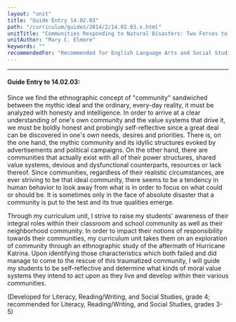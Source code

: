 ```yaml
---
layout: "unit"
title: "Guide Entry 14.02.03"
path: "/curriculum/guides/2014/2/14.02.03.x.html"
unitTitle: "Communities Responding to Natural Disasters: Two Forces to be Reckoned With"
unitAuthor: "Mary C. Elmore"
keywords: ""
recommendedFor: "Recommended for English Language Arts and Social Studies, grades 3-5"
---
```

<body>
<hr/>
<h4>
Guide Entry to 14.02.03:
</h4>
<p>
Since we find the ethnographic concept of "community" sandwiched between the mythic ideal and the ordinary, every-day reality, it must be analyzed with honesty and intelligence. In order to arrive at a clear understanding of one's own community and the value systems that drive it, we must be boldly honest and probingly self-reflective since a great deal can be discovered in one's own needs, desires and priorities. There is, on the one hand, the mythic community and its idyllic structures evoked by advertisements and political campaigns. On the other hand, there are communities that actually exist with all of their power structures, shared value systems, devious and dysfunctional counterparts, resources or lack thereof. Since communities, regardless of their realistic circumstances, are ever striving to be that ideal community, there seems to be a tendency in human behavior to look away from what is in order to focus on what could or should be. It is sometimes only in the face of absolute disaster that a community is put to the test and its true qualities emerge.
</p>
<p>
Through my curriculum unit, I strive to raise my students' awareness of their integral roles within their classroom and school community as well as their neighborhood community. In order to impact their notions of responsibility towards their communities, my curriculum unit takes them on an exploration of community through an ethnographic study of the aftermath of Hurricane Katrina. Upon identifying those characteristics which both failed and did manage to come to the rescue of this traumatized community, I will guide my students to be self-reflective and determine what kinds of moral value systems they intend to act upon as they live and develop within their various communities.
</p>
<p>
(Developed for Literacy, Reading/Writing, and Social Studies, grade 4; recommended for Literacy, Reading/Writing, and Social Studies, grades 3-5)
<b>
</b>
</p>
</body>